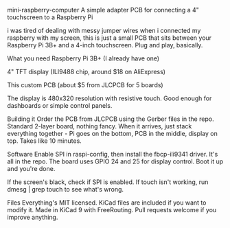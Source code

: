 mini-raspberry-computer
A simple adapter PCB for connecting a 4" touchscreen to a Raspberry Pi

i was tired of dealing with messy jumper wires when i connected my raspberry with my screen, this is just a small PCB that sits between your Raspberry Pi 3B+ and a 4-inch touchscreen. Plug and play, basically.

What you need
Raspberry Pi 3B+ (I already have one)

4" TFT display (ILI9488 chip, around $18 on AliExpress)

This custom PCB (about $5 from JLCPCB for 5 boards)

The display is 480x320 resolution with resistive touch. Good enough for dashboards or simple control panels.

Building it
Order the PCB from JLCPCB using the Gerber files in the repo. Standard 2-layer board, nothing fancy. When it arrives, just stack everything together - Pi goes on the bottom, PCB in the middle, display on top. Takes like 10 minutes.

Software
Enable SPI in raspi-config, then install the fbcp-ili9341 driver. It's all in the repo. The board uses GPIO 24 and 25 for display control. Boot it up and you're done.

If the screen's black, check if SPI is enabled. If touch isn't working, run dmesg | grep touch to see what's wrong.

Files
Everything's MIT licensed. KiCad files are included if you want to modify it. Made in KiCad 9 with FreeRouting. Pull requests welcome if you improve anything.
